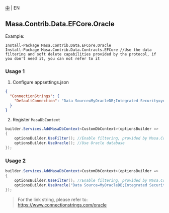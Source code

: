 [中](README.zh-CN.md) | EN

## Masa.Contrib.Data.EFCore.Oracle

Example:

``` powershelll
Install-Package Masa.Contrib.Data.EFCore.Oracle
Install-Package Masa.Contrib.Data.Contracts.EFCore //Use the data filtering and soft delete capabilities provided by the protocol, if you don't need it, you can not refer to it
```

### Usage 1

1. Configure appsettings.json

``` appsettings.json
{
  "ConnectionStrings": {
    "DefaultConnection": "Data Source=MyOracleDB;Integrated Security=yes;"
  }
}
```

2. Register `MasaDbContext`

``` C#
builder.Services.AddMasaDbContext<CustomDbContext>(optionsBuilder =>
{
    optionsBuilder.UseFilter(); //Enable filtering, provided by Masa.Contrib.Data.Contracts.EFCore
    optionsBuilder.UseOracle(); //Use Oracle database
});
```

### Usage 2

``` C#
builder.Services.AddMasaDbContext<CustomDbContext>(optionsBuilder =>
{
    optionsBuilder.UseFilter(); //Enable filtering, provided by Masa.Contrib.Data.Contracts.EFCore
    optionsBuilder.UseOracle("Data Source=MyOracleDB;Integrated Security=yes;"); //Use Oracle database
});
```

> For the link string, please refer to: https://www.connectionstrings.com/oracle
